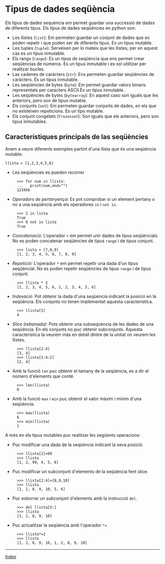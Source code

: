 # Tipus de dades seqüència

Els tipus de dades sequència em permet guardar una successió de dades de diferents tipus. Els tipus de dades seqüències en python son: 

* Les llistes (`list`): Em permeten guardar un conjunt de dades que es poden repetir i que poden ser de diferents tipus. Es un tipus mutable.
* Les tuples (`tuple`): Serveixen per lo mateix que les llistes, per en aquest cas es un tipus inmutable.
* Els rangs (`range`): Es un tipus de seqüència que ens permet crear seqüèncias de números. Es un tipus inmutable i es sol utilitzar per realitzar bucles.
* Las cadenes de caràcters (`str`): Ens permeten guardar seqüències de caràcters. És un tipus inmutable. 
* Les seqüències de bytes (`byte`): Em permet guardar valors binaris representats per caracters ASCII.És un tipus inmutable.
* Les seqüències de bytes (`bytearray`): En aquest caso son iguals que les anteriors, pero son de tipus mutable.
* Els conjunts (`set`): Em permeten guardar conjunts de dades, en els que no existeixen repeticions. Es un tipo mutable.
* Els conjunt congelats (`frozenset`): Son iguals que els anteriors, pero son tipus inmutables.


## Característiques principals de las seqüències

Anem a veure diferents exemples partint d'una llista que és una seqüència mutable:

	llista = [1,2,3,4,5,6]

* Les seqüències es pueden recorrer
	
		>>> for num in llista:
		...   print(num,end="")
		123456

* *Operadors de pertanyença:* Es pot comprobar si un element pertany o no a una seqüència amb els operadores `in` i `not in`.

		>>> 2 in lista
		True
		>>> 8 not in lista
		True

* *Concatenació:* L'operador `+` em permet unir dades de tipus seqüèncials. No es poden concatenar seqüències de tipus `range` i de tipus conjunt.

		>>> lista + [7,8,9]
		[1, 2, 3, 4, 5, 6, 7, 8, 9]

* *Repetició:* L'operador `*` em permet repetir una dada d'un tipus seqüèncial. No es poden repetir seqüències de tipus `range` i de tipus conjunt.

		>>> llista * 2
		[1, 2, 3, 4, 5, 6, 1, 2, 3, 4, 5, 6]

* *Indexació:* Pot obtenir la dada d'una seqüència indicant la posició en la seqüència. Els conjunts no tenen implementat aquesta característica.

		>>> llista[3]
		4
	
* *Slice (rebanada):* Pots obtenir una subseqüència de les dades de una seqüència. En els conjunts no puc obtenir subconjunts. Aquesta característica la veurem más en detall dintre de la unitat on veurem les llistes.

		>>> llista[2:4]
		[3, 4]
		>>> llista[1:4:2]
		[2, 4]

* Amb la funció `len` puc obtenir el tamany de la seqüència, es a dir el número d'elements que conté.

		>>> len(llista)
		6

* Amb la funció `max` i `min` puc obtenir el valor màxim i mínim d'una seqüència.

		>>> max(llista)
		6
		>>> min(llista)
		1
	
A més en els tipus mutables puc realitzar les següents operacions:

* Puc modificar una dada de la seqüència indicant la seva posició.

		>>> llista[2]=99
		>>> llista
		[1, 2, 99, 4, 5, 6]
		
* Puc modificar un subconjunt d'elements de la seqüència fent slice.

		>>> llista[2:4]=[8,9,10]
		>>> llista
		[1, 2, 8, 9, 10, 5, 6]

* Puc esborrar un subconjunt d'elements amb la instrucció `del`.

		>>> del llista[5:]
		>>> llista
		[1, 2, 8, 9, 10]

* Puc actualitzar la seqüència amb l'operador `*=`

		>>> llista*=2
		>>> llista
		[1, 2, 8, 9, 10, 1, 2, 8, 9, 10]

***
[Index](../../../README.md)
